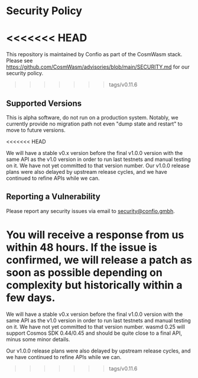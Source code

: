 # Security Policy

<<<<<<< HEAD
=======
This repository is maintained by Confio as part of the CosmWasm stack.
Please see https://github.com/CosmWasm/advisories/blob/main/SECURITY.md
for our security policy.

>>>>>>> tags/v0.11.6
## Supported Versions

This is alpha software, do not run on a production system. Notably, we currently provide no migration path not even "dump state and restart" to move to future versions.

<<<<<<< HEAD

We will have a stable v0.x version before the final v1.0.0 version with the same API as the v1.0 version in order to run last testnets and manual testing on it. We have not yet committed to that version number. 
Our v1.0.0 release plans were also delayed by upstream release cycles, and we have continued to refine APIs while we can.

## Reporting a Vulnerability

Please report any security issues via email to security@confio.gmbh. 

You will receive a response from us within 48 hours. If the issue is confirmed, we will release a patch as soon as possible depending on complexity but historically within a few days.
=======
We will have a stable v0.x version before the final v1.0.0 version with the same API as the v1.0 version in order to run last testnets and manual testing on it. We have not yet committed to that version number. wasmd 0.25 will support Cosmos SDK 0.44/0.45 and should be quite close to a final API, minus some minor details.

Our v1.0.0 release plans were also delayed by upstream release cycles, and we have continued to refine APIs while we can.
>>>>>>> tags/v0.11.6
